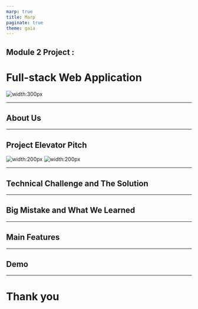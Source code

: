 ```yaml
---
marp: true
title: Marp
paginate: true
theme: gaia
---
```

<!-- header: Ironcook-->
## Module 2 Project : 
# Full-stack Web Application
![width:300px](./images/logo.png)

---
## About Us

---
## Project Elevator Pitch
![width:200px](./images/userflow.png)
![width:200px](./images/workflow.png)

---
## Technical Challenge and The Solution
---
## Big Mistake and What We Learned
---
## Main Features
---
## Demo
---
# Thank you